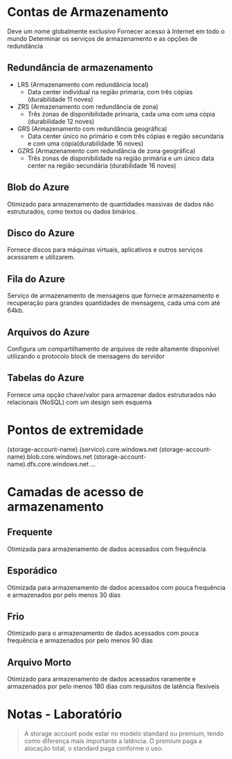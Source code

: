 # Contas de Armazenamento
Deve um nome globalmente exclusivo
Fornecer acesso à Internet em todo o mundo
Determinar os serviços de armazenamento e as opções de redundância

## Redundância de armazenamento
- LRS (Armazenamento com redundância local)
	- Data center individual na região primaria, com três cópias (durabilidade 11 noves)
- ZRS (Armazenamento com redundância de zona)
	- Três zonas de disponibilidade primaria, cada uma com uma cópia (durabilidade 12 noves)
- GRS (Armazenamento com redundância geográfica)
	- Data center único no primário e com três cópias e região secundaria  e com uma cópia(durabilidade 16 noves)
- GZRS (Armazenamento com redundância de zona geográfica)
	- Três zonas de disponibilidade na região primária e um único data center na região secundária (durabilidade 16 noves)

## Blob do Azure
Otimizado para armazenamento de quantidades massivas de dados não estruturados, como textos ou dados binários.

## Disco do Azure
Fornece discos para máquinas virtuais, aplicativos e outros serviços acessarem e utilizarem.

## Fila do Azure
Serviço de armazenamento de mensagens que fornece armazenamento e recuperação para grandes quantidades de mensagens, cada uma com até 64kb.

## Arquivos do Azure
Configura um compartilhamento de arquivos de rede altamente disponível utilizando o protocolo block de mensagens do servidor

## Tabelas do Azure
Fornece uma opção chave/valor para armazenar dados estruturados não relacionais (NoSQL) com um design sem esquema

# Pontos de extremidade
(storage-account-name).(servico).core.windows.net 
(storage-account-name).blob.core.windows.net 
(storage-account-name).dfs.core.windows.net 
...


# Camadas de acesso de armazenamento
## Frequente
Otimizada para armazenamento de dados acessados com frequência
## Esporádico
Otimizada para armazenamento de dados acessados com pouca frequência e armazenados por pelo menos 30 dias
## Frio
Otimizado para o armazenamento de dados acessados com pouca frequência e armazenados por pelo menos 90 dias 
## Arquivo Morto
Otimizado para armazenamento de dados acessados raramente e armazenados por pelo menos 180 dias com requisitos de latência flexíveis


# Notas - Laboratório
> A storage account pode estar no modelo standard ou premium, tendo como diferença mais importante a latência.
> O premium paga a alocação total, o standard paga conforme o uso.

